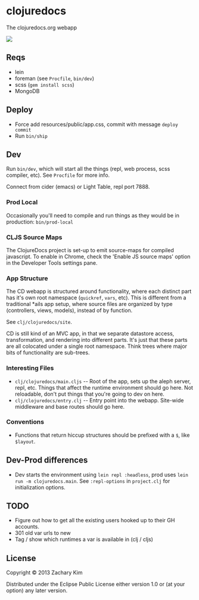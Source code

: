 # clojuredocs

The clojuredocs.org webapp

![](http://cl.ly/image/1C2o2d181716/Screen%20Shot%202014-07-12%20at%202.03.25%20AM.png)


## Reqs

* lein
* foreman (see `Procfile`, `bin/dev`)
* scss (`gem install scss`)
* MongoDB

## Deploy

* Force add resources/public/app.css, commit with message `deploy commit`
* Run `bin/ship`


## Dev

Run `bin/dev`, which will start all the things (repl, web process,
scss compiler, etc). See `Procfile` for more info.

Connect from cider (emacs) or Light Table, repl port 7888.

### Prod Local

Occasionally you'll need to compile and run things as they would be in production: `bin/prod-local`


### CLJS Source Maps

The ClojureDocs project is set-up to emit source-maps for compiled javascript. To enable in Chrome, check the 'Enable JS source maps' option in the Developer Tools settings pane.


### App Structure

The CD webapp is structured around functionality, where each distinct part has it's own root namespace (`quickref`, `vars`, etc). This is different from a traditional *ails app setup, where source files are organized by type (controllers, views, models), instead of by function.

See `clj/clojuredocs/site`.

CD is still kind of an MVC app, in that we separate datastore access, transformation, and rendering into different parts. It's just that these parts are all colocated under a single root namespace. Think trees where major bits of functionality are sub-trees.


### Interesting Files

* `clj/clojuredocs/main.cljs` -- Root of the app, sets up the aleph server, repl, etc. Things that affect the runtime environment should go here. Not reloadable, don't put things that you're going to dev on here.
* `clj/clojuredocs/entry.clj` -- Entry point into the webapp. Site-wide middleware and base routes should go here.


### Conventions

* Functions that return hiccup structures should be prefixed with a `$`, like `$layout`.


## Dev-Prod differences

* Dev starts the environment using `lein repl :headless`, prod uses `lein run -m clojuredocs.main`. See `:repl-options` in `project.clj` for initialization options.


## TODO

* Figure out how to get all the existing users hooked up to their GH accounts.
* 301 old var urls to new
* Tag / show which runtimes a var is available in (clj / cljs)


## License

Copyright © 2013 Zachary Kim

Distributed under the Eclipse Public License either version 1.0 or (at
your option) any later version.
